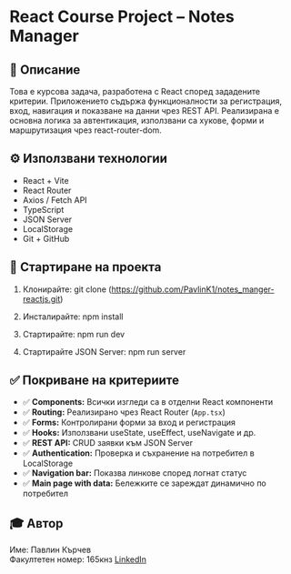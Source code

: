 # React Course Project – Notes Manager

## 🧩 Описание

Това е курсова задача, разработена с React според зададените критерии. Приложението съдържа функционалности за регистрация, вход, навигация и показване на данни чрез REST API. Реализирана е основна логика за автентикация, използвани са хукове, форми и маршрутизация чрез react-router-dom.

## ⚙️ Използвани технологии

- React + Vite
- React Router
- Axios / Fetch API
- TypeScript
- JSON Server
- LocalStorage
- Git + GitHub

## 🚀 Стартиране на проекта

1. Клонирайте:
git clone (https://github.com/PavlinK1/notes_manger-reactjs.git)

2. Инсталирайте:
npm install

3. Стартирайте:
npm run dev

4. Стартирайте JSON Server:
npm run server

## ✅ Покриване на критериите

- ✅ **Components:** Всички изгледи са в отделни React компоненти
- ✅ **Routing:** Реализирано чрез React Router (`App.tsx`)
- ✅ **Forms:** Контролирани форми за вход и регистрация
- ✅ **Hooks:** Използвани useState, useEffect, useNavigate и др.
- ✅ **REST API:** CRUD заявки към JSON Server
- ✅ **Authentication:** Проверка и съхранение на потребител в LocalStorage
- ✅ **Navigation bar:** Показва линкове според логнат статус
- ✅ **Main page with data:** Бележките се зареждат динамично по потребител

## 🎓 Автор

Име: Павлин Кърчев  
Факултетен номер: 165кнз
[LinkedIn](https://www.linkedin.com/in/pavlin-karchev-52452a206/)

